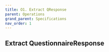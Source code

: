 ```yaml
---
title: O1. Extract QResponse
parent: Operations
grand_parent: Specifications
nav_order: 1
---
```


## Extract QuestionnaireResponse

